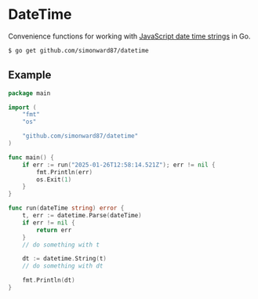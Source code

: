 # DateTime

Convenience functions for working with [JavaScript date time strings](https://developer.mozilla.org/en-US/docs/Web/JavaScript/Reference/Global_Objects/Date#date_time_string_format) in Go.

```bash
$ go get github.com/simonward87/datetime
```

## Example

```go
package main

import (
    "fmt"
    "os"

    "github.com/simonward87/datetime"
)

func main() {
    if err := run("2025-01-26T12:58:14.521Z"); err != nil {
        fmt.Println(err)
        os.Exit(1)
    }
}

func run(dateTime string) error {
    t, err := datetime.Parse(dateTime)
    if err != nil {
        return err
    }
    // do something with t

    dt := datetime.String(t)
    // do something with dt

    fmt.Println(dt)
}
```

